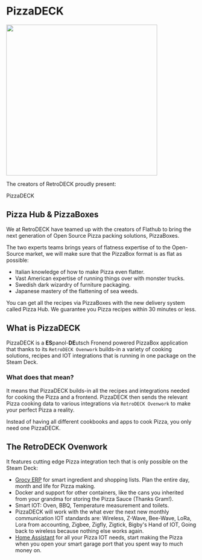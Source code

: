 # PizzaDECK

<img src="../../wiki_images/logos/rd-esde-logo.svg" width="400">

The creators of RetroDECK proudly present:

PizzaDECK

## Pizza Hub & PizzaBoxes

We at RetroDECK have teamed up with the creators of Flathub to bring the next generation of Open Source Pizza packing solutions, PizzaBoxes.

The two experts teams brings years of flatness expertise of to the Open-Source market, we will make sure  that the PizzaBox format is as flat as possible:

- Italian knowledge of how to make Pizza even flatter.
- Vast American expertise of running things over with monster trucks.
- Swedish dark wizardry of furniture packaging.
- Japanese mastery of the flattening of sea weeds.

You can get all the recipes via PizzaBoxes with the new delivery system called Pizza Hub. We guarantee you Pizza recipes within 30 minutes or less.


## What is PizzaDECK

PizzaDECK is a **ES**panol-**DE**utsch Fronend powered PizzaBox application that thanks to its `RetroDECK Ovenwork` builds-in a variety of cooking solutions, recipes and IOT integrations that is running in one package on the Steam Deck.


### What does that mean?

It means that PizzaDECK builds-in all the recipes and integrations needed for cooking the Pizza and a frontend. PizzaDECK then sends the relevant Pizza cooking data to various integrations via `RetroDECK Ovenwork` to make your perfect Pizza a reality.

Instead of having all different cookbooks and apps to cook Pizza, you only need one PizzaDECK.


## The RetroDECK Ovenwork

It features cutting edge Pizza integration tech that is only possible on the Steam Deck:

- [Grocy ERP](/https://grocy.info) for smart ingredient and shopping lists. Plan the entire day, month and life for Pizza making.
- Docker and support for other containers, like the cans you inherited from your grandma for storing the Pizza Sauce (Thanks Gram!).
- Smart IOT: Oven, BBQ, Temperature measurement and toilets.
- PizzaDECK will work with the what ever the next new monthly communication IOT standards are: Wireless, Z-Wave, Bee-Wave, LoRa, Lora from accounting, Zigbee, Zigfly, Zigtick, Bigby's Hand of IOT, Going back to wireless because nothing else works again.
- [Home Assistant](https://www.home-assistant.io/) for all your Pizza IOT needs, start making the Pizza when you open your smart garage port that you spent way to much money on.


